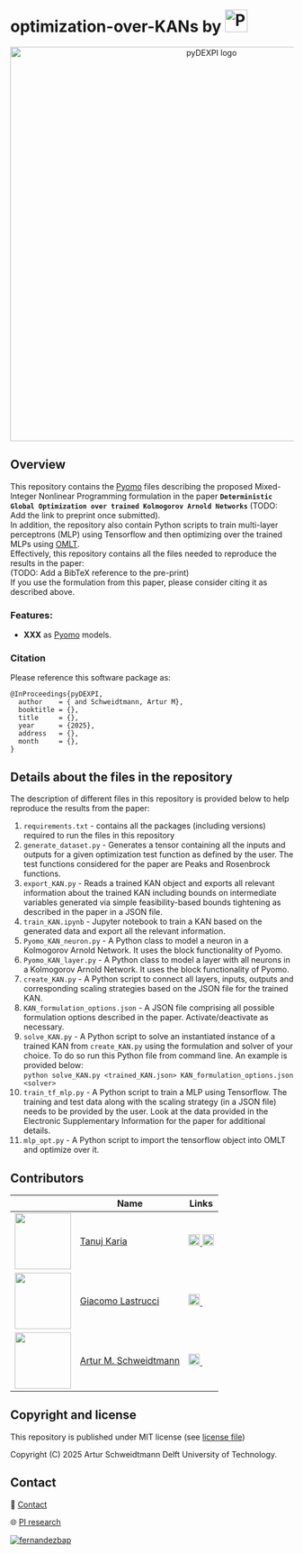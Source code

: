# optimization-over-KANs by [<img src="./docs/logos/Process_Intelligence_Black_Horizontal.png" alt="Process Intelligence Research logo" height="40">](https://www.pi-research.org/)

<p align="center">
  <img src="./docs/logos/pydexpi_logo.png" alt="pyDEXPI logo" width="700">  
</p>

## Overview

This repository contains the [Pyomo](https://github.com/Pyomo/pyomo) files describing the proposed Mixed-Integer Nonlinear Programming formulation in the paper **`Deterministic Global Optimization over trained Kolmogorov Arnold Networks`** (TODO: Add the link to preprint once submitted). <br>
In addition, the repository also contain Python scripts to train multi-layer perceptrons (MLP) using Tensorflow and then optimizing over the trained MLPs using [OMLT](https://github.com/cog-imperial/OMLT). <br>
Effectively, this repository contains all the files needed to reproduce the results in the paper:<br>
(TODO: Add a BibTeX reference to the pre-print) <br>
If you use the formulation from this paper, please consider citing it as described above. <br>

### Features:
- **XXX** as [Pyomo](https://github.com/Pyomo/pyomo) models.

### Citation
Please reference this software package as:
```
@InProceedings{pyDEXPI,
  author    = { and Schweidtmann, Artur M},
  booktitle = {},
  title     = {},
  year      = {2025},
  address   = {},
  month     = {},
}
```

## Details about the files in the repository
The description of different files in this repository is provided below to help reproduce the results from the paper:<br>
1. `requirements.txt` - contains all the packages (including versions) required to run the files in this repository <br>
2. `generate_dataset.py` - Generates a tensor containing all the inputs and outputs for a given optimization test function as defined by the user. The test functions considered for the paper are Peaks and Rosenbrock functions. <br>
3. `export_KAN.py` - Reads a trained KAN object and exports all relevant information about the trained KAN including bounds on intermediate variables generated via simple feasibility-based bounds tightening as described in the paper in a JSON file. <br>
4. `train_KAN.ipynb` - Jupyter notebook to train a KAN based on the generated data and export all the relevant information. <br>
5. `Pyomo_KAN_neuron.py` - A Python class to model a neuron in a Kolmogorov Arnold Network. It uses the block functionality of Pyomo. <br>
6. `Pyomo_KAN_layer.py` - A Python class to model a layer with all neurons in a Kolmogorov Arnold Network. It uses the block functionality of Pyomo. <br>
7. `create_KAN.py` - A Python script to connect all layers, inputs, outputs and corresponding scaling strategies based on the JSON file for the trained KAN. <br>
8. `KAN_formulation_options.json` - A JSON file comprising all possible formulation options described in the paper. Activate/deactivate as necessary.
9. `solve_KAN.py` - A Python script to solve an instantiated instance of a trained KAN from `create_KAN.py` using the formulation and solver of your choice. To do so run this Python file from command line. An example is provided below: <br>
`python solve_KAN.py <trained_KAN.json> KAN_formulation_options.json <solver>` <br>
10. `train_tf_mlp.py` - A Python script to train a MLP using Tensorflow. The training and test data along with the scaling strategy (in a JSON file) needs to be provided by the user. Look at the data provided in the Electronic Supplementary Information for the paper for additional details. 
11. `mlp_opt.py` - A Python script to import the tensorflow object into OMLT and optimize over it.

## Contributors

|  | Name | Links |
| --- | --- | --- |
| <img src="https://github.com/user-attachments/assets/65612774-b784-4a37-b5ba-8430d046a723" width="100" height="100" /> | [Tanuj Karia](https://www.pi-research.org/author/tanuj-karia/) | <a href="https://www.linkedin.com/in/tanujkaria/" rel="nofollow noreferrer"> <img src="https://i.sstatic.net/gVE0j.png" width="20"> </a> <a href="https://scholar.google.com/citations?user=xNjNE2cAAAAJ&hl=en" rel="nofollow noreferrer"> <img src="https://upload.wikimedia.org/wikipedia/commons/thumb/c/c7/Google_Scholar_logo.svg/512px-Google_Scholar_logo.svg.png?20200110094142" width="20"> </a> |
| <img src="https://github.com/user-attachments/assets/b8ad6d34-356a-44be-b34a-d36ae3919fd2" width="100" height="100" /> | [Giacomo Lastrucci](https://www.pi-research.org/author/giacomo-lastrucci/) | <a href="https://www.linkedin.com/in/giacomo-lastrucci/" rel="nofollow noreferrer"> <img src="https://i.sstatic.net/gVE0j.png" width="20"> </a> <a href="https://scholar.google.com/citations?user=P0_vdtQAAAAJ&hl=en" rel="nofollow noreferrer"> <img src="docs/logos/google-scholar-square.svg" width="14"> </a> |
| <img src="https://github.com/user-attachments/assets/021e7648-2f69-4db4-a50a-ddb4d409ce5e" width="100" height="100"> | [Artur M. Schweidtmann](https://www.pi-research.org/author/artur-schweidtmann/) | <a href="https://www.linkedin.com/in/schweidtmann/" rel="nofollow noreferrer"> <img src="https://i.sstatic.net/gVE0j.png" width="20"> </a> <a href="https://scholar.google.com/citations?user=g-GwouoAAAAJ&hl=en" rel="nofollow noreferrer"> <img src="docs/logos/google-scholar-square.svg" width="14"> </a> |


## Copyright and license

This repository is published under MIT license (see [license file](LICENSE))

Copyright (C) 2025 Artur Schweidtmann Delft University of Technology. 

## Contact

📧 [Contact](mailto:a.schweidtmann@tudelft.nl)

🌐 [PI research](https://pi-research.org)

<p align="left">
<a href="https://twitter.com/ASchweidtmann" target="blank"><img align="center" src="https://img.shields.io/badge/X-000000?style=for-the-badge&logo=x&logoColor=white" alt="fernandezbap" /></a>
</p>
